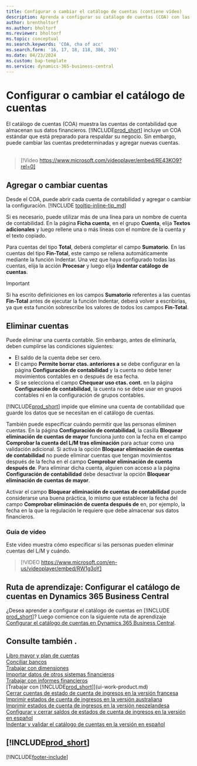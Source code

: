 ```yaml
---
title: Configurar o cambiar el catálogo de cuentas (contiene vídeo)
description: Aprenda a configurar su catálogo de cuentas (COA) con las cuentas de contabilidad que almacenan sus datos financieros.
author: brentholtorf
ms.author: bholtorf
ms.reviewer: bholtorf
ms.topic: conceptual
ms.search.keywords: 'COA, cha of acc'
ms.search.form: '16, 17, 18, 118, 386, 391'
ms.date: 04/23/2024
ms.custom: bap-template
ms.service: dynamics-365-business-central
---
```

# <a name="set-up-or-change-the-chart-of-accounts"></a>Configurar o cambiar el catálogo de cuentas

El catálogo de cuentas (COA) muestra las cuentas de contabilidad que almacenan sus datos financieros. [!INCLUDE[prod_short](includes/prod_short.md)] incluye un COA estándar que está preparado para respaldar su negocio. Sin embargo, puede cambiar las cuentas predeterminadas y agregar nuevas cuentas.
<br><br>  

> [!Video https://www.microsoft.com/videoplayer/embed/RE43KO9?rel=0]

## <a name="add-or-change-accounts"></a>Agregar o cambiar cuentas

Desde el COA, puede abrir cada cuenta de contabilidad y agregar o cambiar la configuración. [!INCLUDE [tooltip-inline-tip_md](includes/tooltip-inline-tip_md.md)] 

Si es necesario, puede utilizar más de una línea para un nombre de cuenta de contabilidad. En la página **Ficha cuenta**, en el grupo **Cuenta**, elija **Textos adicionales** y luego rellene una o más líneas con el nombre de la cuenta y el texto copiado.  

Para cuentas del tipo **Total**, deberá completar el campo **Sumatorio**. En las cuentas del tipo **Fin-Total**, este campo se rellena automáticamente mediante la función Indentar. Una vez que haya configurado todas las cuentas, elija la acción **Procesar** y luego elija **Indentar catálogo de cuentas**.  

> [!IMPORTANT]
> Si ha escrito definiciones en los campos **Sumatorio** referentes a las cuentas **Fin-Total** antes de ejecutar la función Indentar, deberá volver a escribirlas, ya que esta función sobrescribe los valores de todos los campos **Fin-Total**.

## <a name="delete-accounts"></a>Eliminar cuentas

Puede eliminar una cuenta contable. Sin embargo, antes de eliminarla, deben cumplirse las condiciones siguientes:  

* El saldo de la cuenta debe ser cero.  
* El campo **Permite borrar ctas. anteriores a** se debe configurar en la página **Configuración de contabilidad** y la cuenta no debe tener movimientos contables en o después de esa fecha.  
* Si se selecciona el campo **Chequear uso ctas. cont.** en la página **Configuración de contabilidad**, la cuenta no se debe usar en grupos contables ni en la configuración de grupos contables.  

[!INCLUDE[prod_short](includes/prod_short.md)] impide que elimine una cuenta de contabilidad que guarde los datos que se necesitan en el catálogo de cuentas.  

También puede especificar cuándo permitir que las personas eliminen cuentas. En la página **Configuración de contabilidad**, la casilla **Bloquear eliminación de cuentas de mayor** funciona junto con la fecha en el campo **Comprobar la cuenta del L/M tras eliminación** para actuar como una validación adicional. Si activa la opción **Bloquear eliminación de cuentas de contabilidad** no puede eliminar cuentas que tengan movimientos después de la fecha en el campo **Comprobar eliminación de cuenta después de**. Para eliminar dicha cuenta, alguien con acceso a la página **Configuración de contabilidad** debe desactivar la opción **Bloquear eliminación de cuentas de mayor**.  

Activar el campo **Bloquear eliminación de cuentas de contabilidad** puede considerarse una buena práctica, lo mismo que establecer la fecha del campo **Comprobar eliminación de cuenta después de** en, por ejemplo, la fecha en la que la regulación le requiere que debe almacenar sus datos financieros.  

### <a name="video-guidance"></a>Guía de vídeo

Este vídeo muestra cómo especificar si las personas pueden eliminar cuentas del L/M y cuándo.

>[!VIDEO https://www.microsoft.com/en-us/videoplayer/embed/RW1g3oY]

## <a name="learning-path-set-up-the-chart-of-accounts-in-dynamics-365-business-central"></a>Ruta de aprendizaje: Configurar el catálogo de cuentas en Dynamics 365 Business Central

¿Desea aprender a configurar el catálogo de cuentas en [!INCLUDE [prod_short](includes/prod_short.md)]? Luego comience con la siguiente ruta de aprendizaje [Configurar el catálogo de cuentas en Dynamics 365 Business Central](/training/modules/chart-accounts-dynamics-365-business-central).

## <a name="see-also"></a>Consulte también .

[Libro mayor y plan de cuentas](finance-general-ledger.md)  
[Conciliar bancos](bank-manage-bank-accounts.md)  
[Trabajar con dimensiones](finance-dimensions.md)  
[Importar datos de otros sistemas financieros](across-import-data-configuration-packages.md)  
[Trabajar con informes financieros](bi-how-work-account-schedule.md)  
[Trabajar con [!INCLUDE[prod_short](includes/prod_short.md)]](ui-work-product.md)  
[Cerrar cuentas de estado de cuenta de ingresos en la versión francesa](LocalFunctionality/France/how-to-close-income-statement-accounts.md)  
[Imprimir estados de cuenta de ingresos en la versión australiana](LocalFunctionality/Australia/how-to-print-income-statements.md)  
[Imprimir estados de cuenta de ingresos en la versión neozelandesa](LocalFunctionality/NewZealand/how-to-print-income-statements.md)  
[Configurar y cerrar saldos de estados de cuenta de ingresos en la versión en español](LocalFunctionality/Spain/how-to-set-up-and-close-income-statement-balances.md)  
[Indentar y validar el catálogo de cuentas en la versión en español](LocalFunctionality/Spain/how-to-indent-and-validate-chart-of-accounts.md)  

## [!INCLUDE[prod_short](includes/free_trial_md.md)]

[!INCLUDE[footer-include](includes/footer-banner.md)]
